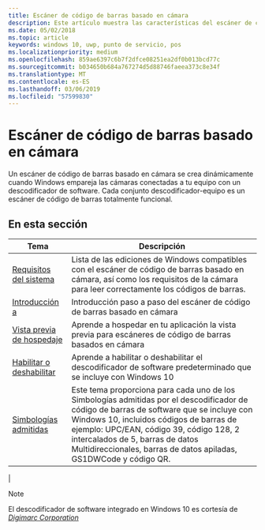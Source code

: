 ```yaml
---
title: Escáner de código de barras basado en cámara
description: Este artículo muestra las características del escáner de código de barras basado en cámara que están disponibles para aplicaciones para UWP, así como los vínculos a los artículos de procedimientos que muestran cómo usarlos.
ms.date: 05/02/2018
ms.topic: article
keywords: windows 10, uwp, punto de servicio, pos
ms.localizationpriority: medium
ms.openlocfilehash: 859ae6397c6b7f2dfce08251ea2df0b013bcd77c
ms.sourcegitcommit: b034650b684a767274d5d88746faeea373c8e34f
ms.translationtype: MT
ms.contentlocale: es-ES
ms.lasthandoff: 03/06/2019
ms.locfileid: "57599830"
---
```

# <a name="camera-barcode-scanner"></a>Escáner de código de barras basado en cámara
Un escáner de código de barras basado en cámara se crea dinámicamente cuando Windows empareja las cámaras conectadas a tu equipo con un descodificador de software.  Cada conjunto descodificador-equipo es un escáner de código de barras totalmente funcional.   

## <a name="in-this-section"></a>En esta sección
|Tema |Descripción |
|------|------------|
| [Requisitos del sistema](pos-camerabarcode-system-requirements.md)  | Lista de las ediciones de Windows compatibles con el escáner de código de barras basado en cámara, así como los requisitos de la cámara para leer correctamente los códigos de barras. |
| [Introducción a](pos-camerabarcode-get-started.md)              | Introducción paso a paso del escáner de código de barras basado en cámara |
| [Vista previa de hospedaje](pos-camerabarcode-hosting-preview.md)          | Aprende a hospedar en tu aplicación la vista previa para escáneres de código de barras basados en cámara |
| [Habilitar o deshabilitar](pos-camerabarcode-enable-disable.md)         | Aprende a habilitar o deshabilitar el descodificador de software predeterminado que se incluye con Windows 10 |
| [Simbologías admitidas](pos-camerabarcode-symbologies.md) | Este tema proporciona para cada uno de los Simbologías admitidas por el descodificador de código de barras de software que se incluye con Windows 10, incluidos códigos de barras de ejemplo: UPC/EAN, código 39, código 128, 2 intercalados de 5, barras de datos Multidireccionales, barras de datos apiladas, GS1DWCode y código QR. |
| 

> [!NOTE]
> El descodificador de software integrado en Windows 10 es cortesía de [*Digimarc Corporation*](https://www.digimarc.com/)
